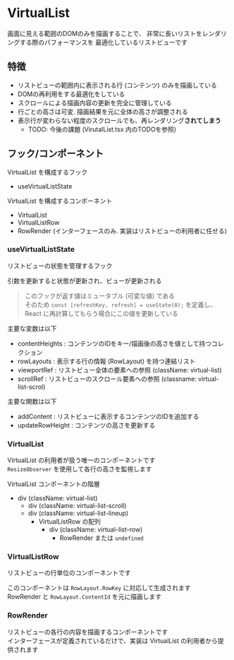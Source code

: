 # VirtualList

画面に見える範囲のDOMのみを描画することで、
非常に長いリストをレンダリングする際のパフォーマンスを
最適化しているリストビューです


## 特徴

* リストビューの範囲内に表示される行 (コンテンツ) のみを描画している
* DOMの再利用をする最適化をしている
* スクロールによる描画内容の更新を完全に管理している
* 行ごとの高さは可変. 描画結果を元に全体の高さが調整される
* 表示行が変わらない程度のスクロールでも、再レンダリング**されてしまう**
  * TODO: 今後の課題 (VirutalList.tsx 内のTODOを参照)


## フック/コンポーネント

VirtualList を構成するフック
* useVirtualListState

VirtualList を構成するコンポーネント
* VirtualList
* VirtualListRow
* RowRender (インターフェースのみ. 実装はリストビューの利用者に任せる)


### useVirtualListState

リストビューの状態を管理するフック

引数を更新すると状態が更新され、ビューが更新される

> このフックが返す値はミュータブル (可変な値) である\
> そのため
> `const [refreshKey, refresh] = useState(0);`
> を定義し、React に再計算してもらう場合にこの値を更新している

主要な変数は以下
* contentHeights : コンテンツのIDをキー/描画後の高さを値として持つコレクション
* rowLayouts : 表示する行の情報 (RowLayout) を持つ連結リスト
* viewportRef : リストビュー全体の要素への参照 (className: virtual-list)
* scrollRef : リストビューのスクロール要素への参照 (classname: virtual-list-scrol)

主要な関数は以下
* addContent : リストビューに表示するコンテンツのIDを追加する
* updateRowHeight : コンテンツの高さを更新する


### VirtualList
VirtualList の利用者が扱う唯一のコンポーネントです\
`ResizeObserver` を使用して各行の高さを監視します


VirtualList コンポーネントの階層

* div (className: virtual-list)
  * div (className: virtual-list-scroll)
  * div (className: virtual-list-lineup)
    * VirtualListRow の配列
      * div (className: virtual-list-row)
        * RowRender または `undefined`


### VirtualListRow
リストビューの行単位のコンポーネントです

このコンポーネントは `RowLayout.RowKey` に対応して生成されます\
RowRender と `RowLayout.ContentId` を元に描画します

### RowRender
リストビューの各行の内容を描画するコンポーネントです\
インターフェースが定義されているだけで、実装は VirtualList の利用者から提供されます
